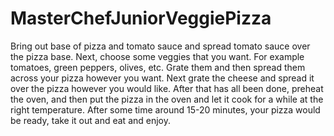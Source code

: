 # MasterChefJuniorVeggiePizza
Bring out base of pizza and tomato sauce and spread tomato sauce over the pizza base. 
Next, choose some veggies that you want. 
For example tomatoes, green peppers, olives, etc. 
Grate them and then spread them across your pizza however you want. 
Next grate the cheese and spread it over the pizza however you would like. 
After that has all been done, preheat the oven, and then put the pizza in the oven and let it cook for a while at the right temperature.
After some time around 15-20 minutes, your pizza would be ready, take it out and eat and enjoy.
